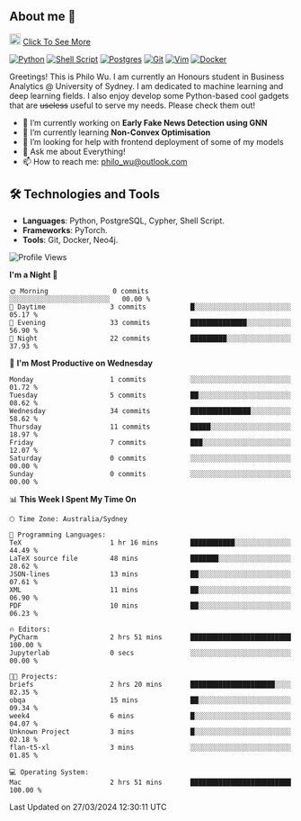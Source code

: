 ## About me 🤗

<a href="#"><img src="https://media.giphy.com/media/hvRJCLFzcasrR4ia7z/giphy.gif" width="20px" height="20px"></a> [Click To See More](https://philowu.notion.site/philowu/Philo-Hao-Wu-8bc7b2a81217493399d7db22df70fbfd)

[![Python](https://img.shields.io/badge/python-3670A0?style=for-the-badge&logo=python&logoColor=ffdd54)](#)
[![Shell Script](https://img.shields.io/badge/shell_script-%23121011.svg?style=for-the-badge&logo=gnu-bash&logoColor=white)](#)
[![Postgres](https://img.shields.io/badge/postgres-%23316192.svg?style=for-the-badge&logo=postgresql&logoColor=white)](#)
[![Git](https://img.shields.io/badge/git-%23F05033.svg?style=for-the-badge&logo=git&logoColor=white)](#)
[![Vim](https://img.shields.io/badge/VIM-%2311AB00.svg?style=for-the-badge&logo=vim&logoColor=white)](#)
[![Docker](https://img.shields.io/badge/docker-%230db7ed.svg?style=for-the-badge&logo=docker&logoColor=white)](#)

Greetings! This is Philo Wu. I am currently an Honours student in Business Analytics \@ University of Sydney. I am dedicated to machine learning and deep learning fields. I also enjoy develop some Python-based cool gadgets that are ~~useless~~ useful to serve my needs. Please check them out!

- 🔭 I’m currently working on **Early Fake News Detection using GNN**
- 🌱 I’m currently learning **Non-Convex Optimisation**
- 🤔 I’m looking for help with frontend deployment of some of my models
- 💬 Ask me about Everything!
- 📫 How to reach me: philo_wu@outlook.com

## 🛠 Technologies and Tools
- **Languages**: Python, PostgreSQL, Cypher, Shell Script.
- **Frameworks**: PyTorch.
- **Tools**: Git, Docker, Neo4j.

<!--START_SECTION:waka-->
![Profile Views](http://img.shields.io/badge/Profile%20Views-1-blue)

**I'm a Night 🦉** 

```text
🌞 Morning                0 commits           ░░░░░░░░░░░░░░░░░░░░░░░░░   00.00 % 
🌆 Daytime                3 commits           █░░░░░░░░░░░░░░░░░░░░░░░░   05.17 % 
🌃 Evening                33 commits          ██████████████░░░░░░░░░░░   56.90 % 
🌙 Night                  22 commits          █████████░░░░░░░░░░░░░░░░   37.93 % 
```
📅 **I'm Most Productive on Wednesday** 

```text
Monday                   1 commits           ░░░░░░░░░░░░░░░░░░░░░░░░░   01.72 % 
Tuesday                  5 commits           ██░░░░░░░░░░░░░░░░░░░░░░░   08.62 % 
Wednesday                34 commits          ███████████████░░░░░░░░░░   58.62 % 
Thursday                 11 commits          █████░░░░░░░░░░░░░░░░░░░░   18.97 % 
Friday                   7 commits           ███░░░░░░░░░░░░░░░░░░░░░░   12.07 % 
Saturday                 0 commits           ░░░░░░░░░░░░░░░░░░░░░░░░░   00.00 % 
Sunday                   0 commits           ░░░░░░░░░░░░░░░░░░░░░░░░░   00.00 % 
```


📊 **This Week I Spent My Time On** 

```text
🕑︎ Time Zone: Australia/Sydney

💬 Programming Languages: 
TeX                      1 hr 16 mins        ███████████░░░░░░░░░░░░░░   44.49 % 
LaTeX source file        48 mins             ███████░░░░░░░░░░░░░░░░░░   28.62 % 
JSON-lines               13 mins             ██░░░░░░░░░░░░░░░░░░░░░░░   07.61 % 
XML                      11 mins             ██░░░░░░░░░░░░░░░░░░░░░░░   06.90 % 
PDF                      10 mins             ██░░░░░░░░░░░░░░░░░░░░░░░   06.23 % 

🔥 Editors: 
PyCharm                  2 hrs 51 mins       █████████████████████████   100.00 % 
Jupyterlab               0 secs              ░░░░░░░░░░░░░░░░░░░░░░░░░   00.00 % 

🐱‍💻 Projects: 
briefs                   2 hrs 20 mins       █████████████████████░░░░   82.35 % 
obqa                     15 mins             ██░░░░░░░░░░░░░░░░░░░░░░░   09.34 % 
week4                    6 mins              █░░░░░░░░░░░░░░░░░░░░░░░░   04.07 % 
Unknown Project          3 mins              █░░░░░░░░░░░░░░░░░░░░░░░░   02.18 % 
flan-t5-xl               3 mins              ░░░░░░░░░░░░░░░░░░░░░░░░░   01.85 % 

💻 Operating System: 
Mac                      2 hrs 51 mins       █████████████████████████   100.00 % 
```


 Last Updated on 27/03/2024 12:30:11 UTC
<!--END_SECTION:waka-->

